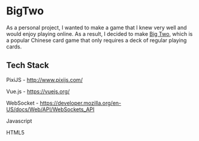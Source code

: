 # BigTwo

As a personal project, I wanted to make a game that I knew very well and would enjoy playing online. As a result, I decided to make <a href="https://en.wikipedia.org/wiki/Big_two">Big Two</a>, which is a popular Chinese card game that only requires a deck of regular playing cards.

<h2>Tech Stack</h2>

PixiJS - http://www.pixijs.com/

Vue.js - https://vuejs.org/

WebSocket - https://developer.mozilla.org/en-US/docs/Web/API/WebSockets_API

Javascript

HTML5